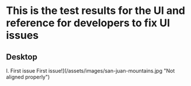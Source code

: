 # This is the test results for the UI and reference for developers to fix UI issues

## Desktop

I. First issue
First issue!](/assets/images/san-juan-mountains.jpg "Not aligned properly")
